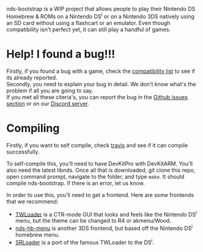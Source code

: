 nds-bootstrap is a WIP project that allows people to play their Nintendo DS Homebrew & ROMs on a Nintendo DS<sup>i</sup> or on a Nintendo 3DS natively using an SD card without using a flashcart or an emulator. Even though compatibility isn't perfect yet, it can still play a handful of games.

# Help! I found a bug!!!

Firstly, if you found a bug with a game, check the [compatibility list](https://docs.google.com/spreadsheets/d/1M7MxYQzVhb4604esdvo57a7crSvbGzFIdotLW0bm0Co/edit?usp=sharing) to see if its already reported.     
Secondly, you need to explain your bug in detail. We don't know what's the problem if all you are going to say.     
If you met all these citeria's, you can report the bug in the [Github issues section](https://github.com/ahezard/nds-bootstrap/issues) or on our [Discord server](https://discordapp.com/invite/7bxTQfZ).

# Compiling

Firstly, if you want to self compile, check [travis](https://travis-ci.org/ahezard/nds-bootstrap) and see if it can compile successfully.

To self-compile this, you'll need to have DevKitPro with DevKitARM. You'll also need the latest libnds. Once all that is downloaded, git clone this repo, open command prompt, navigate to the folder, and type `make`. It should compile nds-bootstrap. If there is an error, let us know.

In order to use this, you'll need to get a frontend. Here are some frontends that we recommend:
- [TWLoader](https://github.com/Robz8/TWLoader) is a CTR-mode GUI that looks and feels like the Nintendo DS<sup>i</sup> menu, but the theme can be changed to R4 or akmenu/Wood.
- [nds-hb-menu](https://github.com/ahezard/nds-hb-menu/releases) is another 3DS frontend, but based off the Nintendo DS<sup>i</sup> homebrew menu.
- [SRLoader](https://github.com/Robz8/SRLoader) is a port of the famous TWLoader to the DS<sup>i</sup>.
